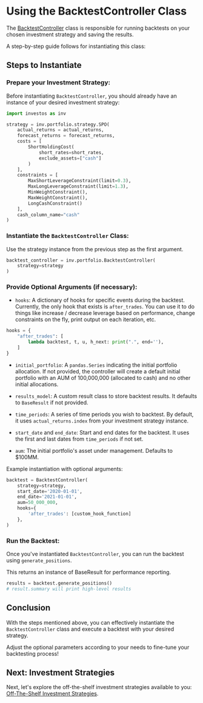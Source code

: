 <h1>Using the BacktestController Class</h1>

The [BacktestController](https://github.com/ForecastOS/investos/blob/1d5fb91ab2e36f2014b5b26fe0e6001f5b89321d/investos/portfolio/backtest_controller.py) class is responsible for running backtests on your chosen investment strategy and saving the results.

A step-by-step guide follows for instantiating this class:

## Steps to Instantiate

### Prepare your Investment Strategy:

Before instantiating `BacktestController`, you should already have an instance of your desired investment strategy:

```python
import investos as inv

strategy = inv.portfolio.strategy.SPO(
    actual_returns = actual_returns,
    forecast_returns = forecast_returns,
    costs = [
        ShortHoldingCost(
            short_rates=short_rates,
            exclude_assets=["cash"]
        )
    ],
    constraints = [
        MaxShortLeverageConstraint(limit=0.3),
        MaxLongLeverageConstraint(limit=1.3),
        MinWeightConstraint(),
        MaxWeightConstraint(),
        LongCashConstraint()
    ],
    cash_column_name="cash"
)
```

### Instantiate the `BacktestController` Class:

Use the strategy instance from the previous step as the first argument.

```python
backtest_controller = inv.portfolio.BacktestController(
    strategy=strategy
)
```

### Provide Optional Arguments (if necessary):

-   `hooks`: A dictionary of hooks for specific events during the backtest. Currently, the only hook that exists is `after_trades`. You can use it to do things like increase / decrease leverage based on performance, change constraints on the fly, print output on each iteration, etc.

```python
hooks = {
    "after_trades": [
        lambda backtest, t, u, h_next: print(".", end=''),
    ]
}
```

-   `initial_portfolio`: A `pandas.Series` indicating the initial portfolio allocation. If not provided, the controller will create a default initial portfolio with an AUM of 100,000,000 (allocated to cash) and no other initial allocations.

-   `results_model`: A custom result class to store backtest results. It defaults to `BaseResult` if not provided.

-   `time_periods`: A series of time periods you wish to backtest. By default, it uses `actual_returns.index` from your investment strategy instance.

-   `start_date` and `end_date`: Start and end dates for the backtest. It uses the first and last dates from `time_periods` if not set.

-   `aum`: The initial portfolio's asset under management. Defaults to $100MM.

Example instantiation with optional arguments:

```python
backtest = BacktestController(
    strategy=strategy,
    start_date='2020-01-01',
    end_date='2021-01-01',
    aum=50_000_000,
    hooks={
        'after_trades': [custom_hook_function]
    },
)
```

### Run the Backtest:

Once you've instantiated `BacktestController`, you can run the backtest using `generate_positions`.

This returns an instance of BaseResult for performance reporting.

```python
results = backtest.generate_positions()
# result.summary will print high-level results
```

## Conclusion

With the steps mentioned above, you can effectively instantiate the `BacktestController` class and execute a backtest with your desired strategy.

Adjust the optional parameters according to your needs to fine-tune your backtesting process!

## Next: Investment Strategies

Next, let's explore the off-the-shelf investment strategies available to you: [Off-The-Shelf Investment Strategies](/guides/off_the_shelf/investment_strategies).
